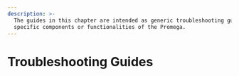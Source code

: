```yaml
---
description: >-
  The guides in this chapter are intended as generic troubleshooting guides for
  specific components or functionalities of the Promega.
---
```


# Troubleshooting Guides



